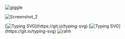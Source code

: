 ![giggle](https://64.media.tumblr.com/163740cd252a9e9ddd50fedd3e0d4a42/b90aa4a8c9e95e1c-4a/s640x960/922c645ba9551d37d32e348975177d1c5cdc9fb0.jpg)

![Screenshot_2](https://cdn.discordapp.com/attachments/1141576177023197308/1273194410833870919/Untitled1113_20240814161753.png?ex=66bdba32&is=66bc68b2&hm=e10020461c8bdcd50beb67f0e7f4941f1a59e50287245b6d2c47a63bb0a66d1c&)

[![Typing SVG](https://readme-typing-svg.herokuapp.com?font=Fira+Code&duration=1600&pause=27&color=F5759F&width=435&lines=Milkshakes+and+cat+eyes;Lipstick+and+French+fries;Internalize+so+much;But+so+little;Don't+make+us+feel+belittled;World+!)](https://git.io/typing-svg)
[![Typing SVG](https://readme-typing-svg.herokuapp.com?font=Fira+Code&duration=2000&pause=200&color=F5759F2B&width=435&lines=read+rentry+!+(*%E2%81%A0%C2%B4%E2%80%BF%EF%BD%80%E2%81%A0)%E2%81%A0%EF%BD%A1%E2%81%A0*%EF%BE%9F%E2%81%A0%2B)](https://git.io/typing-svg)
![rahh](https://64.media.tumblr.com/a770bcd12b20a26f59306909503fd23f/b90aa4a8c9e95e1c-87/s400x600/d12ad7afae637b53cd5a260f7628207c8136b3e9.webp)

